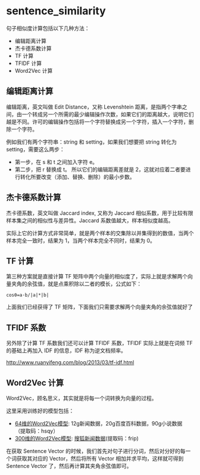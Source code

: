 # sentence_similarity

句子相似度计算包括以下几种方法：
- 编辑距离计算
- 杰卡德系数计算
- TF 计算
- TFIDF 计算
- Word2Vec 计算


## 编辑距离计算
编辑距离，英文叫做 Edit Distance，又称 Levenshtein 距离，是指两个字串之间，由一个转成另一个所需的最少编辑操作次数，如果它们的距离越大，说明它们越是不同。许可的编辑操作包括将一个字符替换成另一个字符，插入一个字符，删除一个字符。

例如我们有两个字符串：string 和 setting，如果我们想要把 string 转化为 setting，需要这么两步：

- 第一步，在 s 和 t 之间加入字符 e。
- 第二步，把 r 替换成 t。
所以它们的编辑距离差就是 2，这就对应着二者要进行转化所要改变（添加、替换、删除）的最小步数。

## 杰卡德系数计算
杰卡德系数，英文叫做 Jaccard index, 又称为 Jaccard 相似系数，用于比较有限样本集之间的相似性与差异性。Jaccard 系数值越大，样本相似度越高。

实际上它的计算方式非常简单，就是两个样本的交集除以并集得到的数值，当两个样本完全一致时，结果为 1，当两个样本完全不同时，结果为 0。

## TF 计算
第三种方案就是直接计算 TF 矩阵中两个向量的相似度了，实际上就是求解两个向量夹角的余弦值，就是点乘积除以二者的模长，公式如下：
```
cosθ=a·b/|a|*|b|
```
上面我们已经获得了 TF 矩阵，下面我们只需要求解两个向量夹角的余弦值就好了

## TFIDF 系数
另外除了计算 TF 系数我们还可以计算 TFIDF 系数，TFIDF 实际上就是在词频 TF 的基础上再加入 IDF 的信息，IDF 称为逆文档频率。

http://www.ruanyifeng.com/blog/2013/03/tf-idf.html

## Word2Vec 计算
Word2Vec，顾名思义，其实就是将每一个词转换为向量的过程。

这里采用训练好的模型包括：
- [64维的Word2Vec模型](https://pan.baidu.com/s/1p8-_fP6N4C6lgjDLLe4CSg): 12g新闻数据，20g百度百科数据，90g小说数据 （提取码：hsqy）
- [300维的Word2Vec模型](https://pan.baidu.com/s/1p_kUVc0StXrUTijQy0PtKg): [搜狐新闻数据](http://www.sogou.com/labs/resource/cs.php)(提取码：frip)

在获取 Sentence Vector 的时候，我们首先对句子进行分词，然后对分好的每一个词获取其对应的 Vector，然后将所有 Vector 相加并求平均，这样就可得到 Sentence Vector 了，然后再计算其夹角余弦值即可。
